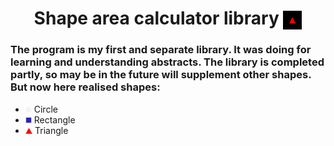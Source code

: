 <h1 align="center">Shape area calculator library <img src="https://github.com/MikLomonosov/ShapeAreaCalculation/blob/master/ShapeAreaCalculation/Images/shapes.gif" height="30" style="vertical-align:middle" alt="Shapes"/></h1> 
<h3 align="left">The program is my first and separate library. It was doing for learning and understanding abstracts. The library is completed partly, so may be in the future will supplement other shapes. But now here realised shapes:</h3>
<ul>
  <li><img height="10" src ="https://github.com/MikLomonosov/ShapeAreaCalculation/blob/master/ShapeAreaCalculation/Images/circle.png" alt="circle"/> Circle</li>
  <li><img height="10" src ="https://github.com/MikLomonosov/ShapeAreaCalculation/blob/master/ShapeAreaCalculation/Images/square.png" alt="square"/> Rectangle</li>
  <li><img height="10" src ="https://github.com/MikLomonosov/ShapeAreaCalculation/blob/master/ShapeAreaCalculation/Images/triangle.png" alt="triangle"/> Triangle</li>
</ul>


<a src="https://github.com/MikLomonosov/TerminalStyle/blob/master/github_stats.svg"/>
